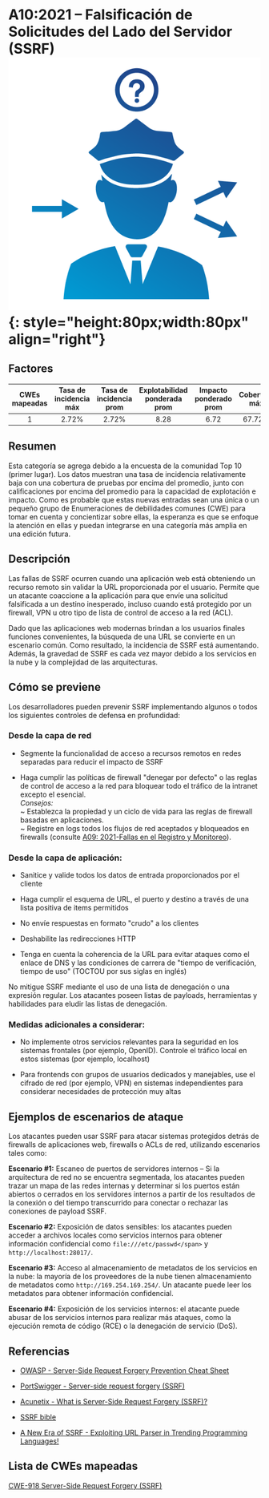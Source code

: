 # A10:2021 – Falsificación de Solicitudes del Lado del Servidor (SSRF)    ![icon](assets/TOP_10_Icons_Final_SSRF.png){: style="height:80px;width:80px" align="right"}

## Factores

| CWEs mapeadas | Tasa de incidencia máx | Tasa de incidencia prom | Explotabilidad ponderada prom| Impacto ponderado prom | Cobertura máx | Cobertura prom | Incidencias totales | Total CVEs |
|:-------------:|:--------------------:|:--------------------:|:--------------:|:--------------:|:----------------------:|:---------------------:|:-------------------:|:------------:|
| 1           | 2.72%              | 2.72%              | 8.28                 | 6.72                | 67.72%       | 67.72%       | 9,503             | 385        |

## Resumen

Esta categoría se agrega debido a la encuesta de la comunidad Top 10 (primer lugar). Los datos muestran una tasa de incidencia relativamente baja con una cobertura de pruebas por encima del promedio, junto con calificaciones por encima del promedio para la capacidad de explotación e impacto. Como es probable que estas nuevas entradas sean una única o un pequeño grupo de Enumeraciones de debilidades comunes (CWE) para tomar en cuenta y concientizar sobre ellas, la esperanza es que se enfoque la atención en ellas y puedan integrarse en una categoría más amplia en una edición futura.

## Descripción 

Las fallas de SSRF ocurren cuando una aplicación web está obteniendo un recurso remoto sin validar la URL proporcionada por el usuario. Permite que un atacante coaccione a la aplicación para que envíe una solicitud falsificada a un destino inesperado, incluso cuando está protegido por un firewall, VPN u otro tipo de lista de control de acceso a la red (ACL).

Dado que las aplicaciones web modernas brindan a los usuarios finales funciones convenientes, la búsqueda de una URL se convierte en un escenario común. Como resultado, la incidencia de SSRF está aumentando. Además, la gravedad de SSRF es cada vez mayor debido a los servicios en la nube y la complejidad de las arquitecturas.

## Cómo se previene

Los desarrolladores pueden prevenir SSRF implementando algunos o todos los siguientes controles de defensa en profundidad:

### **Desde la capa de red**

-   Segmente la funcionalidad de acceso a recursos remotos en redes separadas para reducir el impacto de SSRF

-   Haga cumplir las políticas de firewall "denegar por defecto" o las reglas de control de acceso a la red para bloquear todo el tráfico de la intranet excepto el esencial.<br/> 
    *Consejos:*<br> 
    ~ Establezca la propiedad y un ciclo de vida para las reglas de firewall basadas en aplicaciones.<br/>
    ~ Registre en logs todos los flujos de red aceptados y bloqueados en firewalls (consulte [A09: 2021-Fallas en el Registro y Monitoreo](A09_2021-Security_Logging_and_Monitoring_Failures.md)).
    
### **Desde la capa de aplicación:**

-   Sanitice y valide todos los datos de entrada proporcionados por el cliente

-   Haga cumplir el esquema de URL, el puerto y destino a través de una lista positiva de items permitidos 

-   No envíe respuestas en formato "crudo" a los clientes

-   Deshabilite las redirecciones HTTP

-   Tenga en cuenta la coherencia de la URL para evitar ataques como el enlace de DNS y las condiciones de carrera de "tiempo de verificación, tiempo de uso" (TOCTOU por sus siglas en inglés)

No mitigue SSRF mediante el uso de una lista de denegación o una expresión regular. Los atacantes poseen listas de payloads, herramientas y habilidades para eludir las listas de denegación.

### **Medidas adicionales a considerar:**
    
-   No implemente otros servicios relevantes para la seguridad en los sistemas frontales (por ejemplo, OpenID). Controle el tráfico local en estos sistemas (por ejemplo, localhost)
    
-   Para frontends con grupos de usuarios dedicados y manejables, use el cifrado de red (por ejemplo, VPN) en sistemas independientes para considerar necesidades de protección muy altas  

## Ejemplos de escenarios de ataque

Los atacantes pueden usar SSRF para atacar sistemas protegidos detrás de firewalls de aplicaciones web, firewalls o ACLs de red, utilizando escenarios tales como:

**Escenario #1:** Escaneo de puertos de servidores internos – Si la arquitectura de red no se encuentra segmentada, los atacantes pueden trazar un mapa de las redes internas y determinar si los puertos están abiertos o cerrados en los servidores internos a partir de los resultados de la conexión o del tiempo transcurrido para conectar o rechazar las conexiones de payload SSRF.

**Escenario #2:** Exposición de datos sensibles: los atacantes pueden acceder a archivos locales como servicios internos para obtener información confidencial como `file:///etc/passwd</span>` y `http://localhost:28017/`.

**Escenario #3:** Acceso al almacenamiento de metadatos de los servicios en la nube: la mayoría de los proveedores de la nube tienen almacenamiento de metadatos como `http://169.254.169.254/`. Un atacante puede leer los metadatos para obtener información confidencial.

**Escenario #4:** Exposición de los servicios internos: el atacante puede abusar de los servicios internos para realizar más ataques, como la ejecución remota de código (RCE) o la denegación de servicio (DoS).

## Referencias

-   [OWASP - Server-Side Request Forgery Prevention Cheat Sheet](https://cheatsheetseries.owasp.org/cheatsheets/Server_Side_Request_Forgery_Prevention_Cheat_Sheet.html)

-   [PortSwigger - Server-side request forgery (SSRF)](https://portswigger.net/web-security/ssrf)

-   [Acunetix - What is Server-Side Request Forgery (SSRF)?](https://www.acunetix.com/blog/articles/server-side-request-forgery-vulnerability/)

-   [SSRF bible](https://cheatsheetseries.owasp.org/assets/Server_Side_Request_Forgery_Prevention_Cheat_Sheet_SSRF_Bible.pdf)

-   [A New Era of SSRF - Exploiting URL Parser in Trending Programming Languages!](https://www.blackhat.com/docs/us-17/thursday/us-17-Tsai-A-New-Era-Of-SSRF-Exploiting-URL-Parser-In-Trending-Programming-Languages.pdf)

## Lista de CWEs mapeadas

[CWE-918 Server-Side Request Forgery (SSRF)](https://cwe.mitre.org/data/definitions/918.html)
